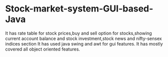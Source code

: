 # Stock-market-system-GUI-based-Java
It has rate table for stock prices,buy and sell option for stocks,showing current account balance and stock investment,stock news and nifty-sensex indices section
It has used java swing and awt for gui features.
It has mostly covered all object oriented features.
